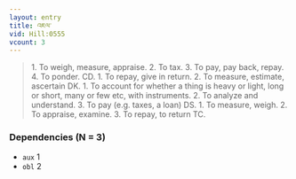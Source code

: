 ```yaml
---
layout: entry
title: འཇལ་
vid: Hill:0555
vcount: 3
---
```

> 1\. To weigh, measure, appraise\. 2\. To tax\. 3\. To pay, pay back, repay\. 4\. To ponder\. CD\. 1\. To repay, give in return\. 2\. To measure, estimate, ascertain DK\. 1\. To account for whether a thing is heavy or light, long or short, many or few etc, with instruments\. 2\. To analyze and understand\. 3\. To pay (e\.g\. taxes, a loan) DS\. 1\. To measure, weigh\. 2\. To appraise, examine\. 3\. To repay, to return TC\.


### Dependencies (N = 3)
* `aux` 1
* `obl` 2
